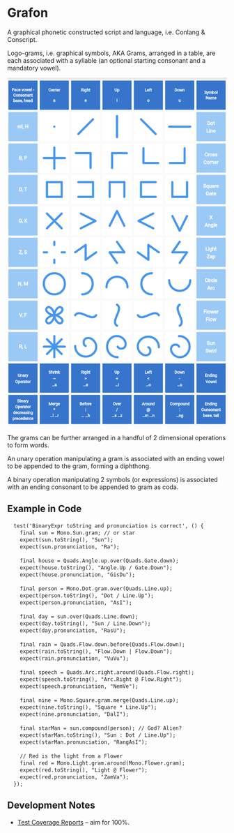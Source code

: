 # Grafon

A graphical phonetic constructed script and language, i.e. Conlang & Conscript.

Logo-grams, i.e. graphical symbols, AKA Grams, arranged in a table, are each associated with a 
syllable (an optional starting consonant and a mandatory vowel).  

![Gra Table](/assets/images/gramtable.png)

The grams can be further arranged in a handful of 2 dimensional operations to form words.

An unary operation manipulating a gram is associated with an ending 
vowel to be appended to the gram, forming a diphthong.

A binary operation manipulating 2 symbols (or expressions) is associated with an ending 
consonant to be appended to gram as coda.

## Example in Code
```
  test('BinaryExpr toString and pronunciation is correct', () {
    final sun = Mono.Sun.gram; // or star
    expect(sun.toString(), "Sun");
    expect(sun.pronunciation, "Ra");

    final house = Quads.Angle.up.over(Quads.Gate.down);
    expect(house.toString(), "Angle.Up / Gate.Down");
    expect(house.pronunciation, "GisDu");

    final person = Mono.Dot.gram.over(Quads.Line.up);
    expect(person.toString(), "Dot / Line.Up");
    expect(person.pronunciation, "AsI");

    final day = sun.over(Quads.Line.down);
    expect(day.toString(), "Sun / Line.Down");
    expect(day.pronunciation, "RasU");

    final rain = Quads.Flow.down.before(Quads.Flow.down);
    expect(rain.toString(), "Flow.Down | Flow.Down");
    expect(rain.pronunciation, "VuVu");

    final speech = Quads.Arc.right.around(Quads.Flow.right);
    expect(speech.toString(), "Arc.Right @ Flow.Right");
    expect(speech.pronunciation, "NemVe");

    final nine = Mono.Square.gram.merge(Quads.Line.up);
    expect(nine.toString(), "Square * Line.Up");
    expect(nine.pronunciation, "DalI");

    final starMan = sun.compound(person); // God? Alien?
    expect(starMan.toString(), "Sun : Dot / Line.Up");
    expect(starMan.pronunciation, "RangAsI");

    // Red is the light from a Flower
    final red = Mono.Light.gram.around(Mono.Flower.gram);
    expect(red.toString(), "Light @ Flower");
    expect(red.pronunciation, "ZamVa");
  });
```

## Development Notes
* [Test Coverage Reports](https://app.codecov.io/gh/bguan/grafon) – aim for 100%.
